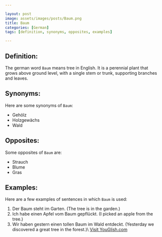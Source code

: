 ```yaml
---

layout: post
image: assets/images/posts/Baum.png
title: Baum
categories: [German]
tags: [definition, synonyms, opposites, examples]

---
```


## Definition:

The german word `Baum` means tree in English. It is a perennial plant that grows above ground level, with a single stem or trunk, supporting branches and leaves.


## Synonyms:

Here are some synonyms of `Baum`:

- Gehölz
- Holzgewächs
- Wald


## Opposites:

Some opposites of `Baum` are:

- Strauch
- Blume
- Gras


## Examples:

Here are a few examples of sentences in which `Baum` is used:

1. Der Baum steht im Garten. (The tree is in the garden.)
2. Ich habe einen Apfel vom Baum gepflückt. (I picked an apple from the tree.)
3. Wir haben gestern einen tollen Baum im Wald entdeckt. (Yesterday we discovered a great tree in the forest.)\ <a id="yg-widget-0" class="youglish-widget" data-query="Baum" data-lang="german" data-components="8412" data-auto-start="0" data-bkg-color="theme_light" data-title="How%20to%20pronounce%20Baum%20in%20German"  rel="nofollow" href="https://youglish.com">Visit YouGlish.com</a><script async src="https://youglish.com/public/emb/widget.js" charset="utf-8"></script>